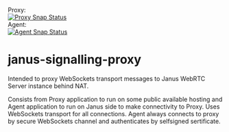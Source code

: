 Proxy:  
[![Proxy Snap Status](https://build.snapcraft.io/badge/RSATom/janus-signalling-proxy-snap.svg)](https://build.snapcraft.io/user/RSATom/janus-signalling-proxy-snap)  
Agent:  
[![Agent Snap Status](https://build.snapcraft.io/badge/RSATom/janus-signalling-proxy-agent-snap.svg)](https://build.snapcraft.io/user/RSATom/janus-signalling-proxy-agent-snap)
# janus-signalling-proxy
Intended to proxy WebSockets transport messages to Janus WebRTC Server instance behind NAT.

Consists from Proxy application to run on some public available hosting and Agent application to run on Janus side to make connectivity to Proxy. Uses WebSockets transport for all connections. Agent always connects to proxy by secure WebSockets channel and authenticates by selfsigned sertificate.
